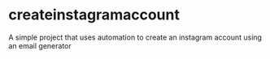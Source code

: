 # createinstagramaccount
A simple project that uses automation to create an instagram account using an email generator
